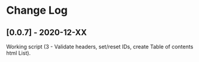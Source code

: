 # Change Log

## [0.0.7] - 2020-12-XX 
Working script (3 - Validate headers, set/reset IDs, create Table of contents html List).